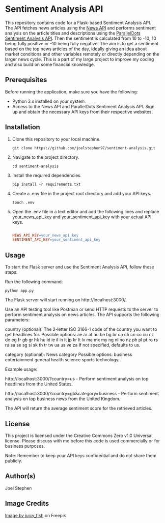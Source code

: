 # Sentiment Analysis API

This repository contains code for a Flask-based Sentiment Analysis API. 
The API fetches news articles using the [News API](https://newsapi.org/) and performs sentiment analysis on the article titles and descriptions using the [ParallelDots Sentiment Analysis API](https://apis.paralleldots.com/v4/sentiment).
Then the sentiment is calculated from 10 to -10, 10 being fully positive or -10 being fully negative.
The aim is to get a sentiment based on the top news articles of the day, ideally giving an idea about market conditions and other variables remotely or directly depending on the larger news cycle.
This is a part of my large project to improve my coding and also build on some financial knowledge.

## Prerequisites

Before running the application, make sure you have the following:

- Python 3.x installed on your system.
- Access to the News API and ParallelDots Sentiment Analysis API. Sign up and obtain the necessary API keys from their respective websites.

## Installation

1. Clone this repository to your local machine.

   ```shell
   git clone https://github.com/joelstephen97/sentiment-analysis.git
   ```

2. Navigate to the project directory.
   ```shell
   cd sentiment-analysis
   ```

3. Install the required dependencies.

    ```shell
    pip install -r requirements.txt
    ```

4. Create a .env file in the project root directory and add your API keys.

    ```shell
    touch .env
    ```

5. Open the .env file in a text editor and add the following lines and replace your_news_api_key and your_sentiment_api_key with your actual API keys.

    ```makefile

    NEWS_API_KEY=your_news_api_key
    SENTIMENT_API_KEY=your_sentiment_api_key
    ```

## Usage

To start the Flask server and use the Sentiment Analysis API, follow these steps:

Run the following command:
   ```shell
   python app.py
   ```

The Flask server will start running on http://localhost:3000/.

Use an API testing tool like Postman or send HTTP requests to the server to perform sentiment analysis on news articles. 
The API supports the following parameters:
    
country (optional): The 2-letter ISO 3166-1 code of the country you want to get headlines for. Possible options: ae ar at au be bg br ca ch cn  co cu cz de eg fr gb gr hk hu id ie il in it jp kr lt lv ma mx my ng nl no nz ph pl pt ro rs ru sa se sg si sk th tr tw ua us ve za 
If not specified, defaults to us.

category (optional): News category Possible options: business entertainment general health science sports technology.

Example usage:

http://localhost:3000/?country=us - Perform sentiment analysis on top headlines from the United States.

http://localhost:3000/?country=gb&category=business - Perform sentiment analysis on top business news from the United Kingdom.

The API will return the average sentiment score for the retrieved articles.

## License

This project is licensed under the Creative Commons Zero v1.0 Universal license.
Please discuss with me before this code is used commercially or for business purposes.

Note: Remember to keep your API keys confidential and do not share them publicly.

## Author(s)
Joel Stephen

## Image Credits
<a href="https://www.freepik.com/free-vector/emoji-satisfaction-meter-small_44156211.htm#query=sentiment%20analysis&position=0&from_view=keyword&track=ais">Image by juicy_fish</a> on Freepik
